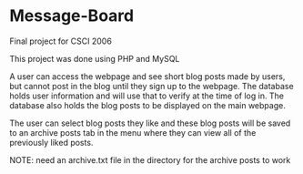 # Message-Board
Final project for CSCI 2006

This project was done using PHP and MySQL

A user can access the webpage and see short blog posts made by users, but cannot post
in the blog until they sign up to the webpage. The database holds user information
and will use that to verify at the time of log in. The database also holds
the blog posts to be displayed on the main webpage.

The user can select blog posts they like and these blog posts will be saved
to an archive posts tab in the menu where they can view all of the
previously liked posts.

NOTE: need an archive.txt file in the directory for the archive posts to work
